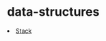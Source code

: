 # data-structures
<li>
<a href="https://github.com/mertbingol0/data-structures/blob/main/stack.c">Stack</a>
</li>
